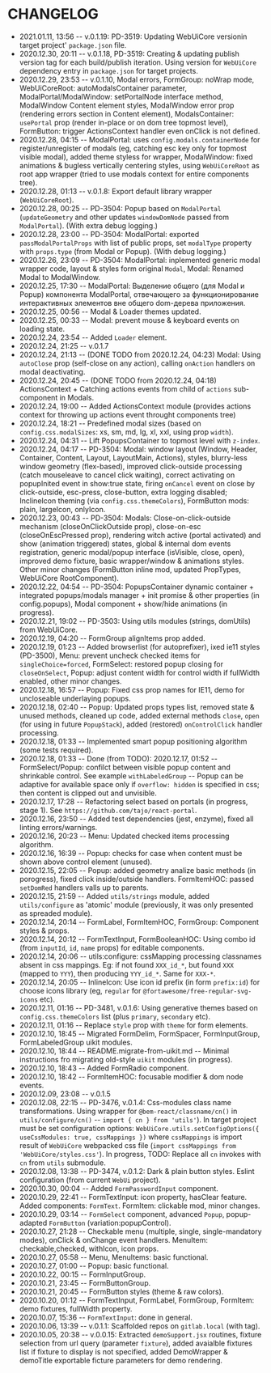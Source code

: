 # CHANGELOG

- 2021.01.11, 13:56 -- v.0.1.19: PD-3519: Updating WebUiCore versionin target project' `package.json` file.
- 2020.12.30, 20:11 -- v.0.1.18, PD-3519: Creating & updating publish version tag for each build/publish iteration. Using version for `WebUiCore` dependency entry in `package.json` for target projects.
- 2020.12.29, 23:53 -- v.0.1.10, Modal errors, FormGroup: noWrap mode, WebUiCoreRoot: autoModalsContainer parameter, ModalPortal/ModalWindow: setPortalNode interface method, ModalWindow Content element styles, ModalWindow error prop (rendering errors section in Content element), ModalsContainer: `usePortal` prop (render in-place or on dom tree topmost level), FormButton: trigger ActionsContext handler even onClick is not defined.
- 2020.12.28, 04:15 -- ModalPortal: uses `config.modals.containerNode` for register/unregister of modals (eg, catching esc key only for topmost visible modal), added theme styless for wrapper, ModalWindow: fixed animations & bugless vertically centering styles, using `WebUiCoreRoot` as root app wrapper (tried to use modals context for entire components tree).
- 2020.12.28, 01:13 -- v.0.1.8: Export default library wrapper (`WebUiCoreRoot`).
- 2020.12.28, 00:25 -- PD-3504: Popup based on `ModalPortal` (`updateGeometry` and other updates `windowDomNode` passed from `ModalPortal`). (With extra debug logging.)
- 2020.12.28, 23:00 -- PD-3504: ModalPortal: exported `passModalPortalProps` with list of public props, set `modalType` property with `props.type` (from Modal or Popup). (With debug logging.)
- 2020.12.26, 23:09 -- PD-3504: ModalPortal: inplemented generic modal wrapper code, layout & styles form original `Modal`, Modal: Renamed Modal to ModalWindow.
- 2020.12.25, 17:30 -- ModalPortal: Выделение общего (для Modal и Popup) компонента ModalPortal, отвечающего за функционирование интерактивных элементов вне общего dom-дерева приложения.
- 2020.12.25, 00:56 -- Modal & Loader themes updated.
- 2020.12.25, 00:33 -- Modal: prevent mouse & keyboard events on loading state.
- 2020.12.24, 23:54 -- Added `Loader` element.
- 2020.12.24, 21:25 -- v.0.1.7
- 2020.12.24, 21:13 -- (DONE TODO from 2020.12.24, 04:23) Modal: Using `autoClose` prop (self-close on any action), calling `onAction` handlers on modal deactivating.
- 2020.12.24, 20:45 -- (DONE TODO from 2020.12.24, 04:18) ActionsContext + Catching actions events from child of `actions` sub-component in Modals.
- 2020.12.24, 19:00 -- Added ActionsContext module (provides actions context for throwing up actions event throught components tree)
- 2020.12.24, 18:21 -- Predefined modal sizes (based on `config.css.modalSizes`: xs, sm, md, lg, xl, xxl, using prop `width`).
- 2020.12.24, 04:31 -- Lift PopupsContainer to topmost level with `z-index`.
- 2020.12.24, 04:17 -- PD-3504: Modal: window layout (Window, Header, Container, Content, Layout, LayoutMain, Actions), styles, blurry-less window geometry (flex-based), improved click-outside processing (catch mouseleave to cancel click waiting), correct activating on popupInited event in show:true state, firing `onCancel` event on close by click-outside, esc-press, close-button, extra logging disabled; InclineIcon theming (via `config.css.themeColors`), FormButton mods: plain, largeIcon, onlyIcon.
- 2020.12.23, 00:43 -- PD-3504: Modals: Close-on-click-outside mechanism (closeOnClickOutside prop), close-on-esc (closeOnEscPressed prop), rendering witch active (portal activated) and show (animation triggered) states, global & internal dom events registration, generic modal/popup interface (isVisible, close, open), improved demo fixture, basic wrapper/window & animations styles. Other minor changes (FormButton inline mod, updated PropTypes, WebUiCore RootComponent).
- 2020.12.22, 04:54 -- PD-3504: PopupsContainer dynamic container + integrated popups/modals manager + init promise & other properties (in config.popups), Modal component + show/hide animations (in progress).
- 2020.12.21, 19:02 -- PD-3503: Using utils modules (strings, domUtils) from WebUiCore.
- 2020.12.19, 04:20 -- FormGroup alignItems prop added.
- 2020.12.19, 01:23 -- Added browserlist (for autoprefixer), ixed ie11 styles (PD-3500), Menu: prevent uncheck checked items for `singleChoice=forced`, FormSelect: restored popup closing for `closeOnSelect`, Popup: adjust content width for control width if fullWidth enabled, other minor changes.
- 2020.12.18, 16:57 -- Popup: Fixed css prop names for IE11, demo for uncloseable underlaying popups.
- 2020.12.18, 02:40 -- Popup: Updated props types list, removed state & unused methods, cleaned up code, added external methods `close`, `open` (for using in future `PopupStack`), added (restored) `onControlClick` handler processing.
- 2020.12.18, 01:33 -- Implemented smart popup positioning algorithm (some tests required).
- 2020.12.18, 01:33 -- Done (from TODO): 2020.12.17, 01:52 -- FormSelect/Popup: confilct between visible popup content and shrinkable control. See example `withLabeledGroup` -- Popup can be adaptive for available space only if `overflow: hidden` is specified in css; then content is clipped out and unvisible.
- 2020.12.17, 17:28 -- Refactoring select based on portals (in progress, stage 1). See `https://github.com/tajo/react-portal`.
- 2020.12.16, 23:50 -- Added test dependencies (jest, enzyme), fixed all linting errors/warnings.
- 2020.12.16, 20:23 -- Menu: Updated checked items processing algorithm.
- 2020.12.16, 16:39 -- Popup: checks for case when content must be shown above control element (unused).
- 2020.12.15, 22:05 -- Popup: added geometry analize basic methods (in porogress), fixed click inside/outside handlers. FormItemHOC: passed `setDomRed` handlers valls up to parents.
- 2020.12.15, 21:59 -- Added `utils/strings` module, added `utils/configure` as 'atomic' module (previously, it was only presented as spreaded module).
- 2020.12.14, 20:14 -- FormLabel, FormItemHOC, FormGroup: Component styles & props.
- 2020.12.14, 20:12 -- FormTextInput, FormBooleanHOC: Using combo id (from `inputId`, `id`, `name` props) for editable components.
- 2020.12.14, 20:06 -- utils:configure: cssMapping processing classnames absent in css mappings. Eg: if not found `XXX_id_*`, but found `XXX` (mapped to `YYY`), then producing `YYY_id_*`. Same for `XXX-*`.
- 2020.12.14, 20:05 -- InlineIcon: Use icon id prefix (in form `prefix:id`) for choose icons library (eg, `regular` for `@fortawesome/free-regular-svg-icons` etc).
- 2020.12.11, 01:16 -- PD-3481, v.0.1.6: Using generative themes based on `config.css.themeColors` list (plus `primary`, `secondary` etc).
- 2020.12.11, 01:16 -- Replace `style` prop with `theme` for form elements.
- 2020.12.10, 18:45 -- Migrated FormDelim, FormSpacer, FormInputGroup, FormLabeledGroup uikit modules.
- 2020.12.10, 18:44 -- README.migrate-from-uikit.md -- Minimal instructions fro migrating old-style `uikit` modules (in progress).
- 2020.12.10, 18:43 -- Added FormRadio component.
- 2020.12.10, 18:42 -- FormItemHOC: focusable modifier & dom node events.
- 2020.12.09, 23:08 -- v.0.1.5
- 2020.12.08, 22:15 -- PD-3476, v.0.1.4: Css-modules class name transformations. Using wrapper for `@bem-react/classname/cn()` in `utils/configure/cn()` -- `import { cn } from 'utils'`). In target project must be set configuration options: `WebUiCore.utils.setConfigOptions({ useCssModules: true, cssMappings })` where `cssMappings` is import result of `WebUiCore` webpacked css file (`import cssMappings from 'WebUiCore/styles.css'`). In progress, TODO: Replace all `cn` invokes with `cn` from `utils` submodule.
- 2020.12.08, 13:38 -- PD-3474, v.0.1.2: Dark & plain button styles. Eslint configuration (from current `WebUi` project).
- 2020.10.30, 00:04 -- Added `FormPasswordInput` component.
- 2020.10.29, 22:41 -- FormTextInput: icon property, hasClear feature. Added components: `FormText`. FormItem: clickable mod, minor changes.
- 2020.10.29, 03:14 -- `FormSelect` component, advanced `Popup`, popup-adapted `FormButton` (variation:popupControl).
- 2020.10.27, 21:28 -- Checkable menu (multiple, single, single-mandatory modes), onClick & onChange event handlers. MenuItem: checkable,checked, withIcon, icon props.
- 2020.10.27, 05:58 -- Menu, MenuItems: basic functional.
- 2020.10.27, 01:00 -- Popup: basic functional.
- 2020.10.22, 00:15 -- FormInputGroup.
- 2020.10.21, 23:45 -- FormButtonGroup.
- 2020.10.21, 20:45 -- FormButton styles (theme & raw colors).
- 2020.10.20, 01:12 -- FormTextInput, FormLabel, FormGroup, FormItem: demo fixtures, fullWidth property.
- 2020.10.07, 15:36 -- `FormTextInput`: done in general.
- 2020.10.06, 13:39 -- v.0.1.1: Scaffolded repos on `gitlab.local` (with tag).
- 2020.10.05, 20:38 -- v.0.0.15: Extracted `demoSupport.jsx` routines, fixture selection from url query (parameter `fixture`), added avaialble fixtures list if fixture to display is not specified, added DemoWrapper & demoTitle exportable ficture parameters for demo rendering.

<!--
 @changed 2021.01.11, 13:57
-->
